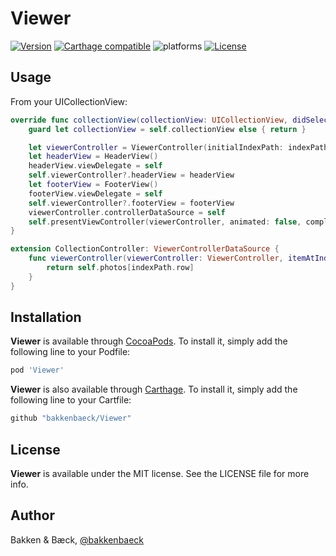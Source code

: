 # Viewer

[![Version](https://img.shields.io/cocoapods/v/Viewer.svg?style=flat)](https://cocoapods.org/pods/Viewer)
[![Carthage compatible](https://img.shields.io/badge/Carthage-compatible-4BC51D.svg?style=flat)](https://github.com/bakkenbaeck/Viewer)
![platforms](https://img.shields.io/badge/platforms-iOS%20%7C%20OS%20X%20%7C%20watchOS%20%7C%20tvOS%20-lightgrey.svg)
[![License](https://img.shields.io/cocoapods/l/Viewer.svg?style=flat)](https://cocoapods.org/pods/DATAStack)

## Usage

From your UICollectionView:

```swift
override func collectionView(collectionView: UICollectionView, didSelectItemAtIndexPath indexPath: NSIndexPath) {
    guard let collectionView = self.collectionView else { return }

    let viewerController = ViewerController(initialIndexPath: indexPath, collectionView: collectionView)
    let headerView = HeaderView()
    headerView.viewDelegate = self
    self.viewerController?.headerView = headerView
    let footerView = FooterView()
    footerView.viewDelegate = self
    self.viewerController?.footerView = footerView
    viewerController.controllerDataSource = self
    self.presentViewController(viewerController, animated: false, completion: nil)
}

extension CollectionController: ViewerControllerDataSource {
    func viewerController(viewerController: ViewerController, itemAtIndexPath indexPath: NSIndexPath) -> ViewerItem {
        return self.photos[indexPath.row]
    }
}
```

## Installation

**Viewer** is available through [CocoaPods](http://cocoapods.org). To install
it, simply add the following line to your Podfile:

```ruby
pod 'Viewer'
```

**Viewer** is also available through [Carthage](https://github.com/Carthage/Carthage). To install
it, simply add the following line to your Cartfile:

```ruby
github "bakkenbaeck/Viewer"
```

## License

**Viewer** is available under the MIT license. See the LICENSE file for more info.

## Author

Bakken & Bæck, [@bakkenbaeck](https://twitter.com/bakkenbaeck)
